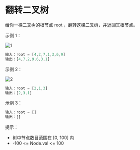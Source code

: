 # 翻转二叉树

给你一棵二叉树的根节点 root ，翻转这棵二叉树，并返回其根节点。

示例 1：

![1](https://assets.leetcode.com/uploads/2021/03/14/invert1-tree.jpg)

```ts
输入：root = [4,2,7,1,3,6,9]
输出：[4,7,2,9,6,3,1]
```

示例 2：

![2](https://assets.leetcode.com/uploads/2021/03/14/invert2-tree.jpg)

```ts
输入：root = [2,1,3]
输出：[2,3,1]
```

示例 3：

```ts
输入：root = []
输出：[]
```

提示：

- 树中节点数目范围在 [0, 100] 内
- -100 <= Node.val <= 100
